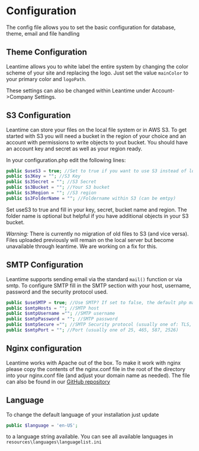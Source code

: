 # Configuration
The config file allows you to set the basic configuration for database, theme, email and file handling

## Theme Configuration
Leantime allows you to white label the entire system by changing the color scheme of your site and replacing the logo. 
Just set the value `mainColor` to your primary color and `logoPath`. 

These settings can also be changed within Leantime under Account->Company Settings.

## S3 Configuration
Leantime can store your files on the local file system or in AWS S3. To get started with S3 you will need a bucket in the region of your choice and an account with permissions to write objects to yout bucket. You should have an account key and secret as well as your region ready.

In your configuration.php edit the following lines:
```php
public $useS3 = true; //Set to true if you want to use S3 instead of local files
public $s3Key = ""; //S3 Key
public $s3Secret = ""; //S3 Secret
public $s3Bucket = ""; //Your S3 bucket
public $s3Region = ""; //S3 region
public $s3FolderName = ""; //Foldername within S3 (can be emtpy)
```
Set useS3 to true and fill in your key, secret, bucket name and region. The folder name is optional but helpful if you have additional objects in your S3 bucket.

*Warning:* There is currently no migration of old files to S3 (and vice versa). Files uploaded previously will remain on the local server but become unavailable through leantime. We are working on a fix for this. 

## SMTP Configuration
Leantime supports sending email via the standard `mail()` function or via smtp. To configure SMTP fill in the SMTP section with your host, username, password and the security protocol used.

```php
public $useSMTP = true; //Use SMTP? If set to false, the default php mail() function will be used
public $smtpHosts = ""; //SMTP host
public $smtpUsername =""; //SMTP username
public $smtpPassword = ""; //SMTP password
public $smtpSecure =""; //SMTP Security protocol (usually one of: TLS, SSL, STARTTLS)
public $smtpPort = ""; //Port (usually one of 25, 465, 587, 2526)
```

## Nginx configuration

Leantime works with Apache out of the box. To make it work with nginx please copy the contents of the nginx.conf file in the root of the directory into your nginx.conf file (and adjust your domain name as needed). The file can also be found in our [GitHub repository](https://github.com/Leantime/leantime/blob/master/nginx.conf)


## Language
To change the default language of your installation just update   
```php
public $language = 'en-US'; 
```
to a language string available. You can see all available languages in `resources\languages\languagelist.ini`
